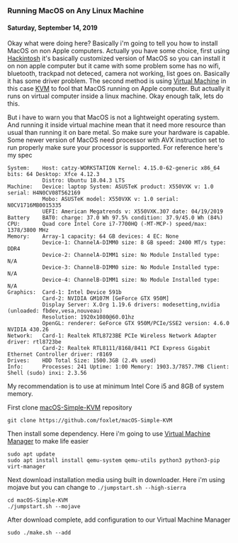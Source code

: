 ### **Running MacOS on Any Linux Machine**
#### Saturday, September 14, 2019
Okay what were doing here? Basically i'm going to tell you how to install MacOS on non Apple computers. 
Actually you have some choice, first using [Hackintosh](https://hackintosh.com/) it's basically customized version of MacOS so 
you can install it on non apple computer but it came with some problem some has no wifi, bluetooth, 
trackpad not deteced, camera not working, list goes on. Basically it has some driver problem. The 
second method is using [Virtual Machine](https://en.wikipedia.org/wiki/Virtual_machine) in this case 
[KVM](https://www.redhat.com/en/topics/virtualization/what-is-KVM) to fool that MacOS running on Apple computer. But actually it 
runs on virtual computer inside a linux machine. Okay enough talk, lets do this.

But i have to warn you that MacOS is not a lightweight operating system. And running it inside virtual machine 
mean that it need more resource than usual than running it on bare metal. So make sure your hardware is capable. 
Some newer version of MacOS need processor with AVX instruction set to run properly make sure your processor is 
supported. For reference here's my spec
```
System:    Host: catzy-WORKSTATION Kernel: 4.15.0-62-generic x86_64 bits: 64 Desktop: Xfce 4.12.3
           Distro: Ubuntu 18.04.3 LTS
Machine:   Device: laptop System: ASUSTeK product: X550VXK v: 1.0 serial: H4N0CV08T562169
           Mobo: ASUSTeK model: X550VXK v: 1.0 serial: N0CV1716MB0015335
           UEFI: American Megatrends v: X550VXK.307 date: 04/19/2019
Battery    BAT0: charge: 37.0 Wh 97.5% condition: 37.9/45.0 Wh (84%)
CPU:       Quad core Intel Core i7-7700HQ (-MT-MCP-) speed/max: 1378/3800 MHz
Memory:    Array-1 capacity: 64 GB devices: 4 EC: None
           Device-1: ChannelA-DIMM0 size: 8 GB speed: 2400 MT/s type: DDR4
           Device-2: ChannelA-DIMM1 size: No Module Installed type: N/A
           Device-3: ChannelB-DIMM0 size: No Module Installed type: N/A
           Device-4: ChannelB-DIMM1 size: No Module Installed type: N/A
Graphics:  Card-1: Intel Device 591b
           Card-2: NVIDIA GM107M [GeForce GTX 950M]
           Display Server: X.Org 1.19.6 drivers: modesetting,nvidia (unloaded: fbdev,vesa,nouveau)
           Resolution: 1920x1080@60.01hz
           OpenGL: renderer: GeForce GTX 950M/PCIe/SSE2 version: 4.6.0 NVIDIA 430.26
Network:   Card-1: Realtek RTL8723BE PCIe Wireless Network Adapter driver: rtl8723be
           Card-2: Realtek RTL8111/8168/8411 PCI Express Gigabit Ethernet Controller driver: r8169
Drives:    HDD Total Size: 1500.3GB (2.4% used)
Info:      Processes: 241 Uptime: 1:00 Memory: 1903.3/7857.7MB Client: Shell (sudo) inxi: 2.3.56
```
My recommendation is to use at minimum Intel Core i5 and 8GB of system memory.

First clone [macOS-Simple-KVM](https://github.com/foxlet/macOS-Simple-KVM) repository
```
git clone https://github.com/foxlet/macOS-Simple-KVM
```

Then install some dependency. Here i'm going to use [Virtual Machine Manager](https://virt-manager.org/) to make life easier
```
sudo apt update
sudo apt install install qemu-system qemu-utils python3 python3-pip virt-manager
```

Next download installation media using built in downloader. Here i'm using mojave but you can change to `./jumpstart.sh --high-sierra`
```
cd macOS-Simple-KVM
./jumpstart.sh --mojave
```

After download complete, add configuration to our Virtual Machine Manager
```
sudo ./make.sh --add
```